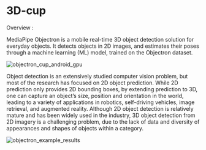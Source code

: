 # 3D-cup

Overview : 

MediaPipe Objectron is a mobile real-time 3D object detection solution for everyday objects. It detects objects in 2D images, and estimates their poses through a machine learning (ML) model, trained on the Objectron dataset.



![objectron_cup_android_gpu](https://user-images.githubusercontent.com/99510125/204150537-77c510e9-f4bd-4a63-8b71-1c2bfa971bcb.gif)



Object detection is an extensively studied computer vision problem, but most of the research has focused on 2D object prediction. While 2D prediction only provides 2D bounding boxes, by extending prediction to 3D, one can capture an object’s size, position and orientation in the world, leading to a variety of applications in robotics, self-driving vehicles, image retrieval, and augmented reality. Although 2D object detection is relatively mature and has been widely used in the industry, 3D object detection from 2D imagery is a challenging problem, due to the lack of data and diversity of appearances and shapes of objects within a category.



![objectron_example_results](https://user-images.githubusercontent.com/99510125/204150552-7b01f56f-f874-457d-86f0-bdfe339501a1.png)
